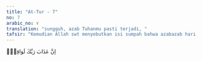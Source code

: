 ```yaml
---
title: "At-Tur - 7"
no: 7
arabic_no: ٧
translation: "sungguh, azab Tuhanmu pasti terjadi, "
tafsir: "Kemudian Allah swt menyebutkan isi sumpah bahwa azabazab hari Kiamat diperuntunkkan bagi semua yang mendustakan para rasul. Azab tersebut pasti akan terjadi, tanpa ragu sedikitpun. Penegasan tentang kepastian datangnya azab sangat penting untuk menghilangkan keraguan di kalangan manusia yang meragukan peristiwa terjadinya azab itu."
---
```

اِنَّ عَذَابَ رَبِّكَ لَوَاقِعٌۙ  